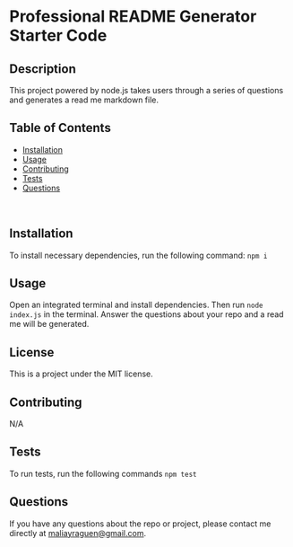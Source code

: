 # Professional README Generator Starter Code

## Description
This project powered by node.js takes users through a series of questions and generates a read me markdown file.
<br>
  
  ## Table of Contents
  * [Installation](#installation)
  * [Usage](#usage)
  * [Contributing](#contributing)
  * [Tests](#tests)
  * [Questions](#questions)
  <br>
  
  ## Installation
  To install necessary dependencies, run the following command:
  `npm i`
  <br>
  
  ## Usage
  Open an integrated terminal and install dependencies. Then run `node index.js` in the terminal. Answer the questions about your repo and a read me will be generated.
  <br>
  
  ## License
  This is a project under the MIT license.
  <br>
  
  ## Contributing
  N/A
  <br>

  ## Tests
  To run tests, run the following commands
  `npm test`
  <br>
  
  ## Questions
  If you have any questions about the repo or project, please contact me directly at maliayraguen@gmail.com.
